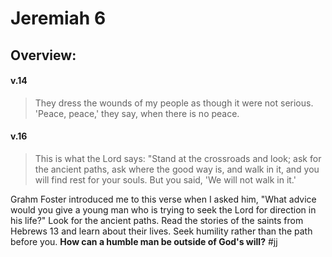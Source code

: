 # Jeremiah 6

## Overview:


#### v.14
>They dress the wounds of my people as though it were not serious. 'Peace, peace,' they say, when there is no peace.

#### v.16
>This is what the Lord says: "Stand at the crossroads and look; ask for the ancient paths, ask where the good way is, and walk in it, and you will find rest for your souls. But you said, 'We will not walk in it.'

Grahm Foster introduced me to this verse when I asked him, "What advice would you give a young man who is trying to seek the Lord for direction in his life?" Look for the ancient paths. Read the stories of the saints from Hebrews 13 and learn about their lives. Seek humility rather than the path before you. **How can a humble man be outside of God's will?**
#jj 